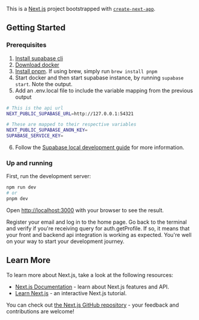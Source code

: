 This is a [Next.js](https://nextjs.org/) project bootstrapped with [`create-next-app`](https://github.com/vercel/next.js/tree/canary/packages/create-next-app).

## Getting Started
### Prerequisites
1. [Install supabase cli](https://supabase.com/docs/guides/cli/getting-started)
2. [Download docker](https://www.docker.com/products/docker-desktop/)
3. [Install pnpm](https://pnpm.io/installation). If using brew, simply run `brew install pnpm`
4. Start docker and then start supabase instance, by running `supabase start`. Note the output.
5. Add an .env.local file to include the variable mapping from the previous output
```sh
# This is the api url
NEXT_PUBLIC_SUPABASE_URL=http://127.0.0.1:54321

# These are mapped to their respective variables 
NEXT_PUBLIC_SUPABASE_ANON_KEY=
SUPABASE_SERVICE_KEY=
```
6. Follow the [Supabase local development guide](https://supabase.com/docs/guides/cli/local-development) for more information.

### Up and running
First, run the development server:

```bash
npm run dev
# or
pnpm dev
```

Open [http://localhost:3000](http://localhost:3000) with your browser to see the result.

Register your email and log in to the home page. Go back to the terminal and verify if you're receiving query for auth.getProfile. If so, it means that your front and backend api integration is working as expected. You're well on your way to start your development journey.

## Learn More

To learn more about Next.js, take a look at the following resources:

- [Next.js Documentation](https://nextjs.org/docs) - learn about Next.js features and API.
- [Learn Next.js](https://nextjs.org/learn) - an interactive Next.js tutorial.

You can check out [the Next.js GitHub repository](https://github.com/vercel/next.js/) - your feedback and contributions are welcome!